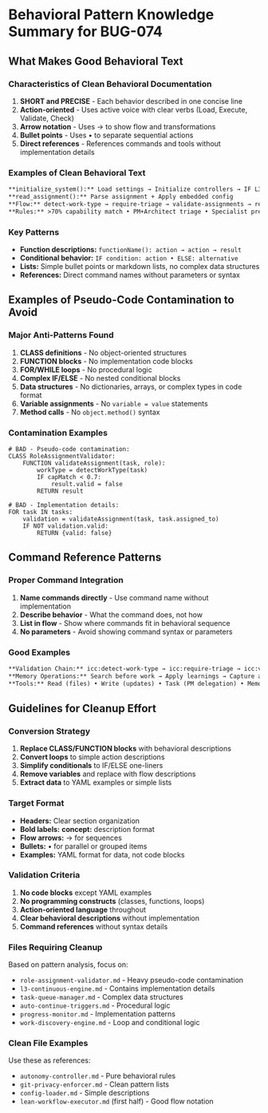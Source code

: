 # Behavioral Pattern Knowledge Summary for BUG-074

## What Makes Good Behavioral Text

### Characteristics of Clean Behavioral Documentation
1. **SHORT and PRECISE** - Each behavior described in one concise line
2. **Action-oriented** - Uses active voice with clear verbs (Load, Execute, Validate, Check)
3. **Arrow notation** - Uses → to show flow and transformations
4. **Bullet points** - Uses • to separate sequential actions
5. **Direct references** - References commands and tools without implementation details

### Examples of Clean Behavioral Text
```markdown
**initialize_system():** Load settings → Initialize controllers → IF L3: Enable continuous mode  
**read_assignment():** Parse assignment + Apply embedded config  
**Flow:** detect-work-type → require-triage → validate-assignments → require-approval → create-story  
**Rules:** >70% capability match • PM+Architect triage • Specialist preference • Block invalid assignments
```

### Key Patterns
- **Function descriptions:** `functionName(): action → action → result`
- **Conditional behavior:** `IF condition: action • ELSE: alternative`
- **Lists:** Simple bullet points or markdown lists, no complex data structures
- **References:** Direct command names without parameters or syntax

## Examples of Pseudo-Code Contamination to Avoid

### Major Anti-Patterns Found
1. **CLASS definitions** - No object-oriented structures
2. **FUNCTION blocks** - No implementation code blocks
3. **FOR/WHILE loops** - No procedural logic
4. **Complex IF/ELSE** - No nested conditional blocks
5. **Data structures** - No dictionaries, arrays, or complex types in code format
6. **Variable assignments** - No `variable = value` statements
7. **Method calls** - No `object.method()` syntax

### Contamination Examples
```pseudocode
# BAD - Pseudo-code contamination:
CLASS RoleAssignmentValidator:
    FUNCTION validateAssignment(task, role):
        workType = detectWorkType(task)
        IF capMatch < 0.7:
            result.valid = false
        RETURN result

# BAD - Implementation details:
FOR task IN tasks:
    validation = validateAssignment(task, task.assigned_to)
    IF NOT validation.valid:
        RETURN {valid: false}
```

## Command Reference Patterns

### Proper Command Integration
1. **Name commands directly** - Use command name without implementation
2. **Describe behavior** - What the command does, not how
3. **List in flow** - Show where commands fit in behavioral sequence
4. **No parameters** - Avoid showing command syntax or parameters

### Good Examples
```markdown
**Validation Chain:** icc:detect-work-type → icc:require-triage → icc:validate-assignments
**Memory Operations:** Search before work → Apply learnings → Capture after work
**Tools:** Read (files) • Write (updates) • Task (PM delegation) • Memory (knowledge)
```

## Guidelines for Cleanup Effort

### Conversion Strategy
1. **Replace CLASS/FUNCTION blocks** with behavioral descriptions
2. **Convert loops** to simple action descriptions
3. **Simplify conditionals** to IF/ELSE one-liners
4. **Remove variables** and replace with flow descriptions
5. **Extract data** to YAML examples or simple lists

### Target Format
- **Headers:** Clear section organization
- **Bold labels:** **concept:** description format
- **Flow arrows:** → for sequences
- **Bullets:** • for parallel or grouped items
- **Examples:** YAML format for data, not code blocks

### Validation Criteria
1. **No code blocks** except YAML examples
2. **No programming constructs** (classes, functions, loops)
3. **Action-oriented language** throughout
4. **Clear behavioral descriptions** without implementation
5. **Command references** without syntax details

### Files Requiring Cleanup
Based on pattern analysis, focus on:
- `role-assignment-validator.md` - Heavy pseudo-code contamination
- `l3-continuous-engine.md` - Contains implementation details
- `task-queue-manager.md` - Complex data structures
- `auto-continue-triggers.md` - Procedural logic
- `progress-monitor.md` - Implementation patterns
- `work-discovery-engine.md` - Loop and conditional logic

### Clean File Examples
Use these as references:
- `autonomy-controller.md` - Pure behavioral rules
- `git-privacy-enforcer.md` - Clean pattern lists
- `config-loader.md` - Simple descriptions
- `lean-workflow-executor.md` (first half) - Good flow notation
